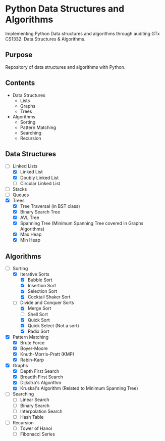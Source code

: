 # Python Data Structures and Algorithms
Implementing Python Data structures and algorithms through auditing GTx CS1332: Data Structures & Algorithms. 

## Purpose
Repository of data structures and algorithms with Python.

## Contents
* Data Structures
  * Lists
  * Graphs
  * Trees
* Algorithms
  * Sorting
  * Pattern Matching
  * Searching
  * Recursion

## Data Structures
- [ ] Linked Lists
  - [x] Linked List
  - [x] Doubly Linked List
  - [ ] Circular Linked List
- [ ] Stacks
- [ ] Queues
- [x] Trees
  - [x] Tree Traversal (in BST class)
  - [x] Binary Search Tree
  - [x] AVL Tree
  - [x] Spanning Tree (Minimum Spanning Tree covered in Graphs Algorithms)
  - [x] Max Heap
  - [x] Min Heap

## Algorithms
- [ ] Sorting
  - [x] Iterative Sorts
    - [x] Bubble Sort
    - [x] Insertion Sort
    - [x] Selection Sort
    - [x] Cocktail Shaker Sort
  - [ ] Divide and Conquer Sorts
    - [x] Merge Sort
    - [ ] Shell Sort
    - [x] Quick Sort
    - [x] Quick Select (Not a sort)
    - [x] Radix Sort
- [x] Pattern Matching
  - [x] Brute Force
  - [x] Boyer-Moore
  - [x] Knuth-Morris-Pratt (KMP)
  - [x] Rabin-Karp
- [x] Graphs
  - [x] Depth First Search
  - [x] Breadth First Search
  - [x] Dijkstra's Algorithm
  - [x] Kruskal's Algorithm (Related to Minimum Spanning Tree)
- [ ] Searching
  - [ ] Linear Search
  - [ ] Binary Search
  - [ ] Interpolation Search
  - [ ] Hash Table
- [ ] Recursion
  - [ ] Tower of Hanoi
  - [ ] Fibonacci Series
